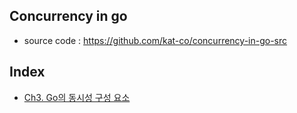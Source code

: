 ## Concurrency in go  

- source code : https://github.com/kat-co/concurrency-in-go-src  

## Index  

- <a href="#ch3/README.md">Ch3. Go의 동시성 구성 요소</a>